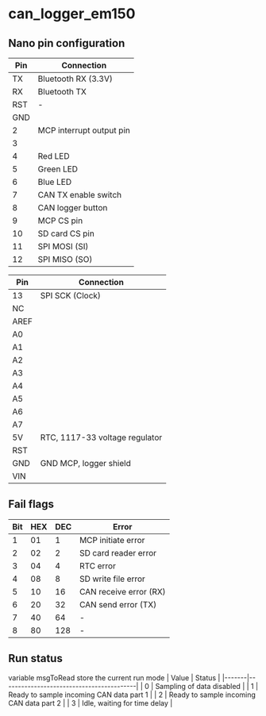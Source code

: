 # can_logger_em150

## Nano pin configuration
 
| Pin | Connection                    |
|-----|-------------------------------|
| TX  | Bluetooth RX (3.3V)           |
| RX  | Bluetooth TX                  |
| RST | -                             |
| GND |                               |
| 2   | MCP interrupt output pin      |
| 3   |                               |
| 4   | Red LED                       |
| 5   | Green LED                     |
| 6   | Blue LED                      |
| 7   | CAN TX enable switch          |
| 8   | CAN logger button             |
| 9   | MCP CS pin                    |
| 10  | SD card CS pin                |
| 11  | SPI MOSI (SI)                 |
| 12  | SPI MISO (SO)                 |

| Pin  | Connection                     |
|------|--------------------------------|
| 13   | SPI SCK (Clock)                |
| NC   |                                |
| AREF |                                |
| A0   |                                |
| A1   |                                |
| A2   |                                |
| A3   |                                |
| A4   |                                |
| A5   |                                |
| A6   |                                |
| A7   |                                |
| 5V   | RTC, 1117-33 voltage regulator |
| RST  |                                |
| GND  | GND MCP, logger shield         |
| VIN  |                                |

## Fail flags

| Bit | HEX | DEC | Error                  |
|-----|-----|-----|------------------------|
| 1   | 01  | 1   | MCP initiate error     |
| 2   | 02  | 2   | SD card reader error   |
| 3   | 04  | 4   | RTC error              |
| 4   | 08  | 8   | SD write file error    |
| 5   | 10  | 16  | CAN receive error (RX) |
| 6   | 20  | 32  | CAN send error (TX)    |
| 7   | 40  | 64  | -                      |
| 8   | 80  | 128 | -                      |

## Run status
variable msgToRead store the current run mode
| Value | Status                                   |
|-------|------------------------------------------|
| 0     | Sampling of data disabled                |
| 1     | Ready to sample incoming CAN data part 1 |
| 2     | Ready to sample incoming CAN data part 2 |
| 3     | Idle, waiting for time delay             |
